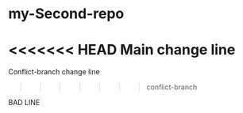 # my-Second-repo
<<<<<<< HEAD
Main change line
=======
Conflict-branch change line
>>>>>>> conflict-branch

BAD LINE
